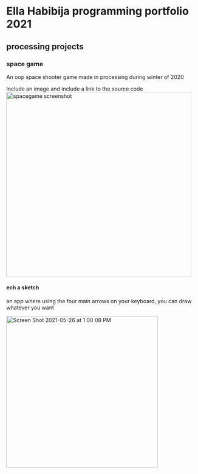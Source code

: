 # Ella Habibija programming portfolio 2021

## processing projects

### space game

An oop space shooter game made in processing during winter of 2020

Include an image and include a link to the source code 
<img width="487" alt="spacegame screenshot" src="https://user-images.githubusercontent.com/81187825/112046456-ad1d1000-8b11-11eb-99b7-70fe890d632f.png">


#### ech a sketch

an app where using the four main arrows on your keyboard, you can draw whatever you want

<img width="399" alt="Screen Shot 2021-05-26 at 1 00 08 PM" src="https://user-images.githubusercontent.com/81187825/119716613-84233f00-be22-11eb-9f93-d52f455c19bc.png">
